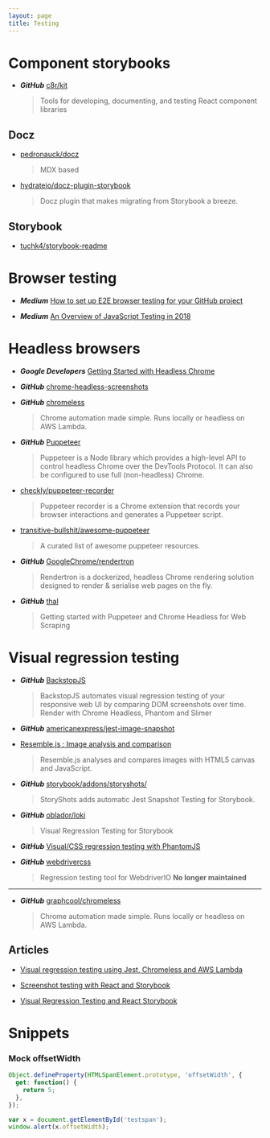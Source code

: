 ```yaml
---
layout: page
title: Testing
---
```


# Component storybooks

- **_GitHub_** [c8r/kit](https://github.com/c8r/kit)

  > Tools for developing, documenting, and testing React component libraries

## Docz

- [pedronauck/docz](https://github.com/pedronauck/docz)

  > MDX based

- [hydrateio/docz-plugin-storybook](https://github.com/hydrateio/docz-plugin-storybook)

  > Docz plugin that makes migrating from Storybook a breeze.

## Storybook

- [tuchk4/storybook-readme](https://github.com/tuchk4/storybook-readme)

# Browser testing

- **_Medium_** [How to set up E2E browser testing for your GitHub project](https://hackernoon.com/how-to-set-up-e2e-browser-testing-for-your-github-project-89c24e15a84#.k0ww3req1)

- **_Medium_** [An Overview of JavaScript Testing in 2018](https://medium.com/welldone-software/an-overview-of-javascript-testing-in-2018-f68950900bc3)

# Headless browsers

- **_Google Developers_** [Getting Started with Headless Chrome](https://developers.google.com/web/updates/2017/04/headless-chrome)

- **_GitHub_** [chrome-headless-screenshots](https://github.com/schnerd/chrome-headless-screenshots)

- **_GitHub_** [chromeless](https://github.com/graphcool/chromeless)

  > Chrome automation made simple. Runs locally or headless on AWS Lambda.

- **_GitHub_** [Puppeteer](https://github.com/GoogleChrome/puppeteer)

  > Puppeteer is a Node library which provides a high-level API to control headless Chrome over the DevTools Protocol. It can also be configured to use full (non-headless) Chrome.

- [checkly/puppeteer-recorder](https://github.com/checkly/puppeteer-recorder)

  > Puppeteer recorder is a Chrome extension that records your browser interactions and generates a Puppeteer script.

- [transitive-bullshit/awesome-puppeteer](https://github.com/transitive-bullshit/awesome-puppeteer)

  > A curated list of awesome puppeteer resources.

- **_GitHub_** [GoogleChrome/rendertron](https://github.com/GoogleChrome/rendertron)

  > Rendertron is a dockerized, headless Chrome rendering solution designed to render & serialise web pages on the fly.

- **_GitHub_** [thal](https://github.com/emadehsan/thal)
  > Getting started with Puppeteer and Chrome Headless for Web Scraping

# Visual regression testing

- **_GitHub_** [BackstopJS](https://github.com/garris/BackstopJS)

  > BackstopJS automates visual regression testing of your responsive web UI by comparing DOM screenshots over time.
  > Render with Chrome Headless, Phantom and Slimer

- **_GitHub_** [americanexpress/jest-image-snapshot](https://github.com/americanexpress/jest-image-snapshot)

- [Resemble.js : Image analysis and comparison](https://huddle.github.io/Resemble.js/)

  > Resemble.js analyses and compares images with HTML5 canvas and JavaScript.

- **_GitHub_** [storybook/addons/storyshots/](https://github.com/storybooks/storybook/tree/master/addons/storyshots)

  > StoryShots adds automatic Jest Snapshot Testing for Storybook.

- **_GitHub_** [oblador/loki](https://github.com/oblador/loki)

  > Visual Regression Testing for Storybook

- **_GitHub_** [Visual/CSS regression testing with PhantomJS](https://github.com/Huddle/PhantomCSS)

- **_GitHub_** [webdrivercss](https://github.com/webdriverio/webdrivercss)
  > Regression testing tool for WebdriverIO
  > **No longer maintained**

---

- **_GitHub_** [graphcool/chromeless](https://github.com/graphcool/chromeless)
  > Chrome automation made simple. Runs locally or headless on AWS Lambda.

## Articles

- [Visual regression testing using Jest, Chromeless and AWS Lambda](https://novemberfive.co/blog/visual-regression-testing-jest-chromeless-lambda/)

- [Screenshot testing with React and Storybook](https://medium.com/bleeding-edge/screenshot-testing-with-react-and-storybook-19ab7e49ec92)

- [Visual Regression Testing and React Storybook](https://www.robinwieruch.de/visual-regression-testing-react-storybook/)

# Snippets

### Mock offsetWidth

```js
Object.defineProperty(HTMLSpanElement.prototype, 'offsetWidth', {
  get: function() {
    return 5;
  },
});

var x = document.getElementById('testspan');
window.alert(x.offsetWidth);
```
